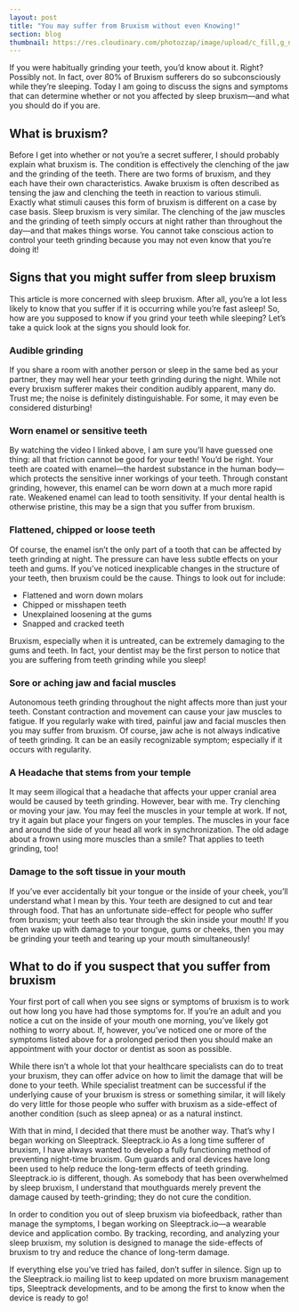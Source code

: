 ```yaml
---
layout: post
title: "You may suffer from Bruxism without even Knowing!"
section: blog
thumbnail: https://res.cloudinary.com/photozzap/image/upload/c_fill,g_north,h_400,w_400/v1460198263/gc_website_blog/you_may_suffer_bruxism/headache.jpg
---
```


If you were habitually grinding your teeth, you’d know about it. Right? Possibly not. In fact, over 80% of Bruxism sufferers do so subconsciously while they’re sleeping. Today I am going to discuss the signs and symptoms that can determine whether or not you affected by sleep bruxism—and what you should do if you are.

## What is bruxism?

Before I get into whether or not you’re a secret sufferer, I should probably explain what bruxism is. The condition is effectively the clenching of the jaw and the grinding of the teeth. There are two forms of bruxism, and they each have their own characteristics. Awake bruxism is often described as tensing the jaw and clenching the teeth in reaction to various stimuli. Exactly what stimuli causes this form of bruxism is different on a case by case basis. Sleep bruxism is very similar. The clenching of the jaw muscles and the grinding of teeth simply occurs at night rather than throughout the day—and that makes things worse. You cannot take conscious action to control your teeth grinding because you may not even know that you’re doing it!

## Signs that you might suffer from sleep bruxism

This article is more concerned with sleep bruxism. After all, you’re a lot less likely to know that you suffer if it is occurring while you’re fast asleep! So, how are you supposed to know if you grind your teeth while sleeping? Let’s take a quick look at the signs you should look for.

### Audible grinding

If you share a room with another person or sleep in the same bed as your partner, they may well hear your teeth grinding during the night. While not every bruxism sufferer makes their condition audibly apparent, many do. Trust me; the noise is definitely distinguishable. For some, it may even be considered disturbing!

### Worn enamel or sensitive teeth

By watching the video I linked above, I am sure you’ll have guessed one thing: all that friction cannot be good for your teeth! You’d be right. Your teeth are coated with enamel—the hardest substance in the human body—which protects the sensitive inner workings of your teeth. Through constant grinding, however, this enamel can be worn down at a much more rapid rate. Weakened enamel can lead to tooth sensitivity. If your dental health is otherwise pristine, this may be a sign that you suffer from bruxism.

### Flattened, chipped or loose teeth

Of course, the enamel isn’t the only part of a tooth that can be affected by teeth grinding at night. The pressure can have less subtle effects on your teeth and gums. If you’ve noticed inexplicable changes in the structure of your teeth, then bruxism could be the cause. Things to look out for include:

 * Flattened and worn down molars
 * Chipped or misshapen teeth
 * Unexplained loosening at the gums
 * Snapped and cracked teeth

Bruxism, especially when it is untreated, can be extremely damaging to the gums and teeth. In fact, your dentist may be the first person to notice that you are suffering from teeth grinding while you sleep!

### Sore or aching jaw and facial muscles

Autonomous teeth grinding throughout the night affects more than just your teeth. Constant contraction and movement can cause your jaw muscles to fatigue. If you regularly wake with tired, painful jaw and facial muscles then you may suffer from bruxism. Of course, jaw ache is not always indicative of teeth grinding. It can be an easily recognizable symptom; especially if it occurs with regularity.

### A Headache that stems from your temple

It may seem illogical that a headache that affects your upper cranial area would be caused by teeth grinding. However, bear with me. Try clenching or moving your jaw. You may feel the muscles in your temple at work. If not, try it again but place your fingers on your temples. The muscles in your face and around the side of your head all work in synchronization. The old adage about a frown using more muscles than a smile? That applies to teeth grinding, too!

### Damage to the soft tissue in your mouth

If you’ve ever accidentally bit your tongue or the inside of your cheek, you’ll understand what I mean by this. Your teeth are designed to cut and tear through food. That has an unfortunate side-effect for people who suffer from bruxism; your teeth also tear through the skin inside your mouth! If you often wake up with damage to your tongue, gums or cheeks, then you may be grinding your teeth and tearing up your mouth simultaneously!

## What to do if you suspect that you suffer from bruxism

Your first port of call when you see signs or symptoms of bruxism is to work out how long you have had those symptoms for. If you’re an adult and you notice a cut on the inside of your mouth one morning, you’ve likely got nothing to worry about. If, however, you’ve noticed one or more of the symptoms listed above for a prolonged period then you should make an appointment with your doctor or dentist as soon as possible.

While there isn’t a whole lot that your healthcare specialists can do to treat your bruxism, they can offer advice on how to limit the damage that will be done to your teeth. While specialist treatment can be successful if the underlying cause of your bruxism is stress or something similar, it will likely do very little for those people who suffer with bruxism as a side-effect of another condition (such as sleep apnea) or as a natural instinct.

With that in mind, I decided that there must be another way. That’s why I began working on Sleeptrack.
Sleeptrack.io
As a long time sufferer of bruxism, I have always wanted to develop a fully functioning method of preventing night-time bruxism. Gum guards and oral devices have long been used to help reduce the long-term effects of teeth grinding. Sleeptrack.io is different, though. As somebody that has been overwhelmed by sleep bruxism, I understand that mouthguards merely prevent the damage caused by teeth-grinding; they do not cure the condition.

In order to condition you out of sleep bruxism via biofeedback, rather than manage the symptoms, I began working on Sleeptrack.io—a wearable device and application combo. By tracking, recording, and analyzing your sleep bruxism, my solution is designed to manage the side-effects of bruxism to try and reduce the chance of long-term damage.

If everything else you’ve tried has failed, don’t suffer in silence. Sign up to the Sleeptrack.io mailing list to keep updated on more bruxism management tips, Sleeptrack developments, and to be among the first to know when the device is ready to go!

